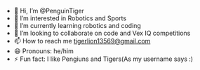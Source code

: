 - 👋 Hi, I’m @PenguinTiger
- 👀 I’m interested in Robotics and Sports
- 🌱 I’m currently learning robotics and coding 
- 💞️ I’m looking to collaborate on code and Vex IQ competitions
- 📫 How to reach me tigerlion13569@gmail.com
- 😄 Pronouns: he/him
- ⚡ Fun fact: I like Pengiuns and Tigers(As my username says :)

<!---
PenguinTiger/PenguinTiger is a ✨ special ✨ repository because its `README.md` (this file) appears on your GitHub profile.
You can click the Preview link to take a look at your changes.
--->

